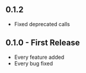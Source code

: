 ## 0.1.2
* Fixed deprecated calls

## 0.1.0 - First Release
* Every feature added
* Every bug fixed
